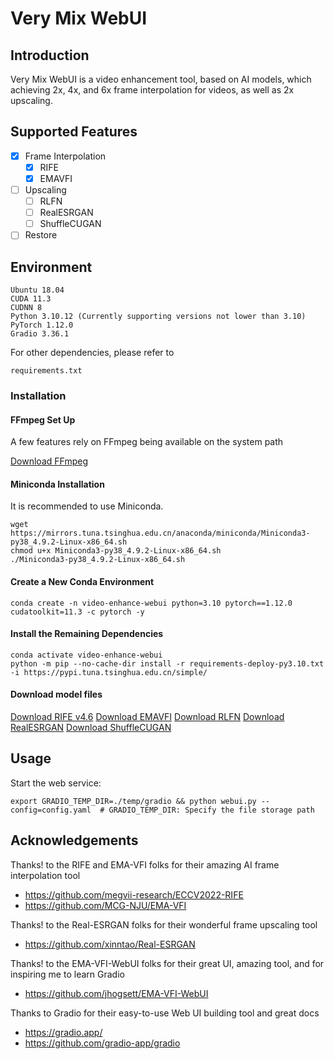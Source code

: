 # Very Mix WebUI

## Introduction
Very Mix WebUI is a video enhancement tool, based on AI models, which achieving 2x, 4x, and 6x frame interpolation for videos, as well as 2x upscaling.

## Supported Features
* [x] Frame Interpolation
    * [x] RIFE
    * [x] EMAVFI
* [ ] Upscaling
    * [ ] RLFN
    * [ ] RealESRGAN
    * [ ] ShuffleCUGAN
* [ ] Restore

## Environment
```
Ubuntu 18.04
CUDA 11.3
CUDNN 8
Python 3.10.12 (Currently supporting versions not lower than 3.10)
PyTorch 1.12.0
Gradio 3.36.1
```

For other dependencies, please refer to
```
requirements.txt
```

### Installation

#### FFmpeg Set Up

A few features rely on FFmpeg being available on the system path

[Download FFmpeg](https://ffmpeg.org/download.html)

#### Miniconda Installation
It is recommended to use Miniconda.
```shell
wget https://mirrors.tuna.tsinghua.edu.cn/anaconda/miniconda/Miniconda3-py38_4.9.2-Linux-x86_64.sh
chmod u+x Miniconda3-py38_4.9.2-Linux-x86_64.sh
./Miniconda3-py38_4.9.2-Linux-x86_64.sh
```

#### Create a New Conda Environment
```shell
conda create -n video-enhance-webui python=3.10 pytorch==1.12.0 cudatoolkit=11.3 -c pytorch -y
```

#### Install the Remaining Dependencies
```shell
conda activate video-enhance-webui
python -m pip --no-cache-dir install -r requirements-deploy-py3.10.txt -i https://pypi.tuna.tsinghua.edu.cn/simple/ 
```

#### Download model files 
[Download RIFE v4.6](https://github.com/hzwer/Practical-RIFE)
[Download EMAVFI](https://github.com/MCG-NJU/EMA-VFI)
[Download RLFN]()
[Download RealESRGAN]()
[Download ShuffleCUGAN]()

## Usage

Start the web service:
```shell
export GRADIO_TEMP_DIR=./temp/gradio && python webui.py --config=config.yaml  # GRADIO_TEMP_DIR: Specify the file storage path
```

## Acknowledgements

Thanks! to the RIFE and EMA-VFI folks for their amazing AI frame interpolation tool
- https://github.com/megvii-research/ECCV2022-RIFE
- https://github.com/MCG-NJU/EMA-VFI

Thanks! to the Real-ESRGAN folks for their wonderful frame upscaling tool
- https://github.com/xinntao/Real-ESRGAN

Thanks! to the EMA-VFI-WebUI folks for their great UI, amazing tool, and for inspiring me to learn Gradio
- https://github.com/jhogsett/EMA-VFI-WebUI

Thanks to Gradio for their easy-to-use Web UI building tool and great docs
- https://gradio.app/
- https://github.com/gradio-app/gradio